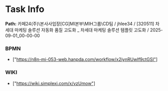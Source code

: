 # Task Info

**Path:** 카페24(주)\본사사업장\[CG]MI본부\MIH그룹\CD팀 / jhlee34 / [320511] 차세대 마케팅 솔루션 자동화 품질 고도화 _ 차세대 마케팅 솔루션 템플릿 고도화 / 2025-09-01_00-00-00

### BPMN
- ["https://n8n-mi-053-web.hanpda.com/workflow/x2iynRUwIf9ctGSI"]

### WIKI
- ["https://wiki.simplexi.com/x/vzUmow"]

